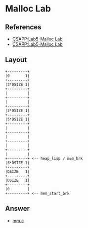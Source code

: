 # Malloc Lab

## References

- [CSAPP:Lab5-Malloc Lab](https://zhuanlan.zhihu.com/p/150100073)
- [CSAPP:Lab5-Malloc Lab](https://zero4drift.github.io/posts/csapp-malloclab-jie-ti-si-lu-ji-lu/)

## Layout

```
+---------+
|0       1|
+---------+
|2*DSIZE 1|
+---------+
|         |
+---------+
|         |
+---------+ 
|2*DSIZE 1|
+---------+
|5*DSIZE 1|
+---------+
|         |
+---------+
|         |
+---------+
|         |
+---------+
|         |
+---------+ <-- heap_lisp / mem_brk
|5*DSIZE 1|
+---------+
|DSIZE   1|
+---------+ 
|DSIZE   1|
+---------+
|0        |
+---------+ <-- mem_start_brk 
```

## Answer

- [mm.c](./mm.c)
